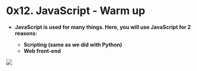 # 0x12. JavaScript - Warm up

* **JavaScript is used for many things. Here, you will use JavaScript for 2 reasons:**

   - **Scripting (same as we did with Python)**
   - **Web front-end**

![](https://s3.amazonaws.com/intranet-projects-files/holbertonschool-higher-level_programming+/303/Javascript-535.png.jpeg)

